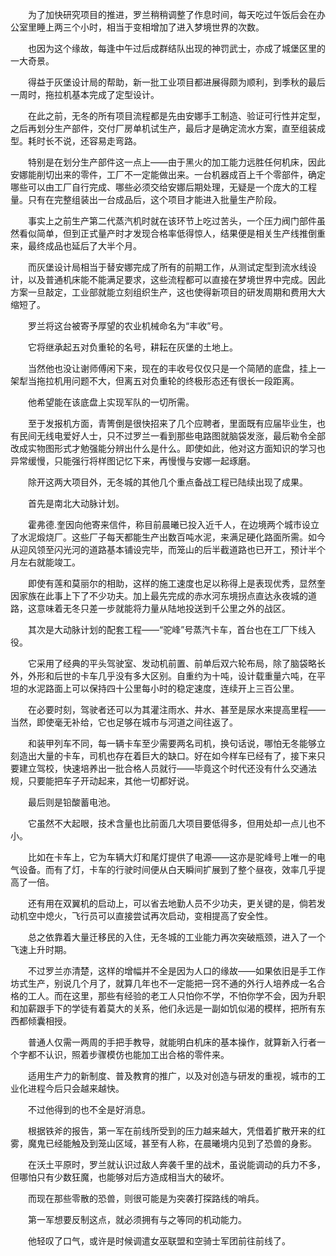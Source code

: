 　　为了加快研究项目的推进，罗兰稍稍调整了作息时间，每天吃过午饭后会在办公室里睡上两三个小时，相当于变相增加了进入梦境世界的次数。

　　也因为这个缘故，每逢中午过后成群结队出现的神罚武士，亦成了城堡区里的一大奇景。

　　得益于灰堡设计局的帮助，新一批工业项目都进展得颇为顺利，到季秋的最后一周时，拖拉机基本完成了定型设计。

　　在此之前，无冬的所有项目流程都是先由安娜手工制造、验证可行性并定型，之后再划分生产部件，交付厂房单机试生产，最后才是确定流水方案，直至组装成型。耗时长不说，还容易走弯路。

　　特别是在划分生产部件这一点上——由于黑火的加工能力远胜任何机床，因此安娜能削切出来的零件，工厂不一定能做出来。一台机器成百上千个零部件，确定哪些可以由工厂自行完成、哪些必须交给安娜后期处理，无疑是一个庞大的工程量。只有在完整组装出一台成品后，这个项目才能进入批量生产阶段。

　　事实上之前生产第二代蒸汽机时就在该环节上吃过苦头，一个压力阀门部件虽然看似简单，但到正式量产时才发现合格率低得惊人，结果便是相关生产线推倒重来，最终成品也延后了大半个月。

　　而灰堡设计局相当于替安娜完成了所有的前期工作，从测试定型到流水线设计，以及普通机床能不能满足要求，这些流程都可以直接在梦境世界中完成。因此方案一旦敲定，工业部就能立刻组织生产，这也使得新项目的研发周期和费用大大缩短了。

　　罗兰将这台被寄予厚望的农业机械命名为“丰收”号。

　　它将继承起五对负重轮的名号，耕耘在灰堡的土地上。

　　当然他也没让谢师傅闲下来，现在的丰收号仅仅只是一个简陋的底盘，挂上一架犁当拖拉机用问题不大，但离五对负重轮的终极形态还有很长一段距离。

　　他希望能在该底盘上实现军队的一切所需。

　　至于发报机方面，青箐倒是很快招来了几个应聘者，里面既有应届毕业生，也有民间无线电爱好人士，只不过罗兰一看到那些电路图就脑袋发涨，最后勒令全部改成实物图形式才勉强能分辨出什么是什么。即使如此，他对这方面知识的学习也异常缓慢，只能强行将样图记忆下来，再慢慢与安娜一起琢磨。

　　除开这两大项目外，无冬城的其他几个重点备战工程已陆续出现了成果。

　　首先是南北大动脉计划。

　　霍弗德.奎因向他寄来信件，称目前晨曦已投入近千人，在边境两个城市设立了水泥煅烧厂。这些厂子每天都能生产出数百吨水泥，来满足硬化路面所需。如今从迎风领至闪光河的道路基本铺设完毕，而笼山的后半截道路也已开工，预计半个月左右就能竣工。

　　即使有莲和莫丽尔的相助，这样的施工速度也足以称得上是表现优秀，显然奎因家族在此事上下了不少功夫。加上最先完成的赤水河东境拐点直达永夜城的道路，这意味着无冬只差一步就能将力量从陆地投送到千公里之外的战区。

　　其次是大动脉计划的配套工程——“驼峰”号蒸汽卡车，首台也在工厂下线入役。

　　它采用了经典的平头驾驶室、发动机前置、前单后双六轮布局，除了脑袋略长外，外形和后世的卡车几乎没有多大区别。自重约为十吨，设计载重量六吨，在平坦的水泥路面上可以保持四十公里每小时的稳定速度，连续开上三百公里。

　　在必要时刻，驾驶者还可以为其灌注雨水、井水、甚至是尿水来提高里程——当然，即使毫无补给，它也足够在城市与河道之间往返了。

　　和装甲列车不同，每一辆卡车至少需要两名司机，换句话说，哪怕无冬能够立刻造出大量的卡车，司机也存在着巨大的缺口。好在如今样车已经有了，接下来只要建立驾校，快速培养出一批合格人员就行——毕竟这个时代还没有什么交通法规，只要能把车子开动起来，其他一切都好说。

　　最后则是铅酸蓄电池。

　　它虽然不大起眼，技术含量也比前面几大项目要低得多，但用处却一点儿也不小。

　　比如在卡车上，它为车辆大灯和尾灯提供了电源——这亦是驼峰号上唯一的电气设备。而有了灯，卡车的行驶时间便从白天瞬间扩展到了整个昼夜，效率几乎提高了一倍。

　　还有用在双翼机的启动上，可以省去地勤人员不少功夫，更关键的是，倘若发动机空中熄火，飞行员可以直接尝试再次启动，变相提高了安全性。

　　总之依靠着大量迁移民的入住，无冬城的工业能力再次突破瓶颈，进入了一个飞速上升时期。

　　不过罗兰亦清楚，这样的增幅并不全是因为人口的缘故——如果依旧是手工作坊式生产，别说几个月了，就算几年也不一定能把一窍不通的外行人培养成一名合格的工人。而在这里，那些有经验的老工人只怕你不学，不怕你学不会，因为升职和加薪跟手下的学徒有着莫大的关系，他们永远是一副如饥似渴的模样，把所有东西都倾囊相授。

　　普通人仅需一两周的手把手教导，就能明白机床的基本操作，就算新入行者一个字都不认识，照着步骤模仿也能加工出合格的零件来。

　　适用生产力的新制度、普及教育的推广，以及对创造与研发的重视，城市的工业化进程今后只会越来越快。

　　不过他得到的也不全是好消息。

　　根据铁斧的报告，第一军在前线所受到的压力越来越大，凭借着扩散开来的红雾，魔鬼已经能触及到笼山区域，甚至有人称，在晨曦境内见到了恐兽的身影。

　　在沃土平原时，罗兰就认识过敌人奔袭千里的战术，虽说能调动的兵力不多，但哪怕只有少数狂魔，也能够对后方造成相当大的破坏。

　　而现在那些零散的恐兽，则很可能是为突袭打探路线的哨兵。

　　第一军想要反制这点，就必须拥有与之等同的机动能力。

　　他轻叹了口气，或许是时候调遣女巫联盟和空骑士军团前往前线了。
